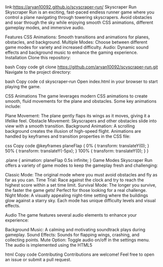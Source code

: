link:https://aryan10092.github.io/scyscraper-run/
Skyscraper Run
Skyscraper Run is an exciting, fast-paced endless runner game where you control a plane navigating through towering skyscrapers. Avoid obstacles and soar through the sky while enjoying smooth CSS animations, different gameplay modes, and immersive audio.

Features
CSS Animations: Smooth transitions and animations for planes, obstacles, and background.
Multiple Modes: Choose between different game modes for variety and increased difficulty.
Audio: Dynamic sound effects and background music to enhance the gaming experience.
Installation
Clone this repository:

bash
Copy code
git clone https://github.com/aryan10092/scyscraper-run.git
Navigate to the project directory:

bash
Copy code
cd skyscraper-run
Open index.html in your browser to start playing the game.

CSS Animations
The game leverages modern CSS animations to create smooth, fluid movements for the plane and obstacles. Some key animations include:

Plane Movement: The plane gently flaps its wings as it moves, giving it a lifelike feel.
Obstacle Movement: Skyscrapers and other obstacles slide into view with a smooth transition.
Background Animation: A scrolling background creates the illusion of high-speed flight.
Animations are handled by keyframes and transition properties in the CSS file:

css
Copy code
@keyframes planeFlap {
  0% { transform: translateY(0); }
  50% { transform: translateY(-5px); }
  100% { transform: translateY(0); }
}

.plane {
  animation: planeFlap 0.5s infinite;
}
Game Modes
Skyscraper Run offers a variety of game modes to keep the gameplay fresh and challenging:

Classic Mode: The original mode where you must avoid obstacles and fly as far as you can.
Time Trial: Race against the clock and try to reach the highest score within a set time limit.
Survival Mode: The longer you survive, the faster the game gets! Perfect for those looking for a real challenge.
Night Mode: A visually appealing night-time setting where the buildings glow against a starry sky.
Each mode has unique difficulty levels and visual effects.

Audio
The game features several audio elements to enhance your experience:

Background Music: A calming and motivating soundtrack plays during gameplay.
Sound Effects: Sounds for flapping wings, crashing, and collecting points.
Mute Option: Toggle audio on/off in the settings menu.
The audio is implemented using the HTML5 <audio> tag:

html
Copy code
<audio id="background-music" loop>
  <source src="assets/audio/background.mp3" type="audio/mp3">
</audio>
Contributing
Contributions are welcome! Feel free to open an issue or submit a pull request.
